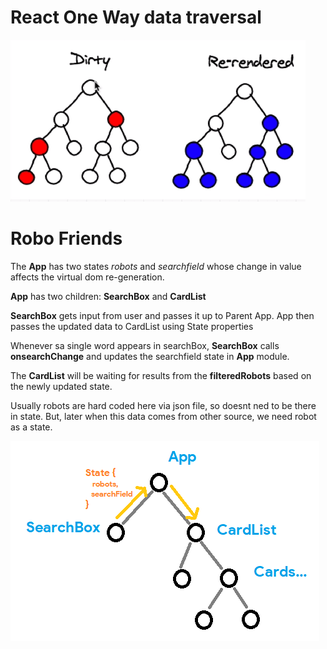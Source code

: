 

# React One Way data traversal

![One-Way](../public/one-way.png)

# Robo Friends

The __App__ has two states
    _robots_ and _searchfield_ 
whose change in value affects the virtual dom re-generation.

__App__ has two children: __SearchBox__ and __CardList__

__SearchBox__ gets input from user and passes it up to Parent App.
App then passes the updated data to CardList using State properties

Whenever sa single word appears in searchBox, __SearchBox__ calls __onsearchChange__ and updates the searchfield state in __App__ module.

The __CardList__ will be waiting for results from the __filteredRobots__ based on the newly updated state.

Usually robots are hard coded here via json file, so doesnt ned to be there in state.
But, later when this data comes from other source, we need robot as a state.

![RoboFriends - State](../public/one-way-robot.png)